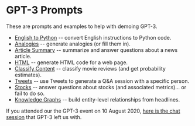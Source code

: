 # GPT-3 Prompts

These are prompts and examples to help with demoing GPT-3.

* [English to Python](/english-to-python.md) -- convert English instructions to Python code.
* [Analogies](/analogies.md) -- generate analogies (or fill them in).
* [Article Summary](/ft-article.md) -- summarize and answer questions about a news article.
* [HTML](/google-page.md) -- generate HTML code for a web page.
* [Classify Content](/movie-reviews.md) -- classify movie reviews (and get probability estimates).
* [Tweets](/tweet-prompts.md) -- use Tweets to generate a Q&A session with a specific person.
* [Stocks](/logic-stocks.md) -- answer questions about stocks (and associated metrics)... or fail to do so.
* [Knowledge Graphs](/knowledge-graph.md) -- build entity-level relationships from headlines.

If you attended our the GPT-3 event on 10 August 2020, [here is the chat session](/gpt-3-thankyou.md) that GPT-3 left us with.
